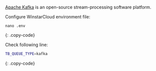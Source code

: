 [Apache Kafka](https://kafka.apache.org/) is an open-source stream-processing software platform.

Configure WinstarCloud environment file:

```text
nano .env
```
{: .copy-code}

Check following line:

```bash
TB_QUEUE_TYPE=kafka
```
{: .copy-code}
